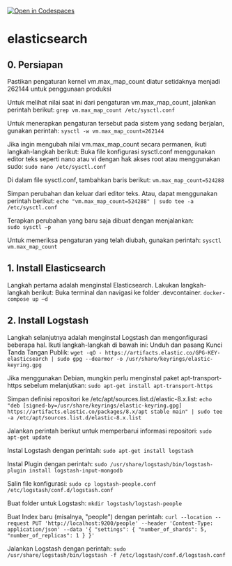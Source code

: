 [![Open in Codespaces](https://classroom.github.com/assets/launch-codespace-7f7980b617ed060a017424585567c406b6ee15c891e84e1186181d67ecf80aa0.svg)](https://classroom.github.com/open-in-codespaces?assignment_repo_id=11558473)
# elasticsearch

## 0. Persiapan
Pastikan pengaturan kernel vm.max_map_count diatur setidaknya menjadi 262144 untuk penggunaan produksi

Untuk melihat nilai saat ini dari pengaturan vm.max_map_count, jalankan perintah berikut:
`grep vm.max_map_count /etc/sysctl.conf`

Untuk menerapkan pengaturan tersebut pada sistem yang sedang berjalan, gunakan perintah:
`sysctl -w vm.max_map_count=262144`

Jika  ingin mengubah nilai vm.max_map_count secara permanen, ikuti langkah-langkah berikut:
Buka file konfigurasi sysctl.conf menggunakan editor teks seperti nano atau vi dengan hak akses root atau menggunakan sudo:
`sudo nano /etc/sysctl.conf`

Di dalam file sysctl.conf, tambahkan baris berikut:
`vm.max_map_count=524288`

Simpan perubahan dan keluar dari editor teks. Atau, dapat menggunakan perintah berikut:
`echo "vm.max_map_count=524288" | sudo tee -a /etc/sysctl.conf`

Terapkan perubahan yang baru saja dibuat dengan menjalankan:	
`sudo sysctl –p`

Untuk memeriksa pengaturan yang telah diubah, gunakan perintah:
`sysctl vm.max_map_count`




## 1. Install Elasticsearch
Langkah pertama adalah menginstal Elasticsearch. Lakukan langkah-langkah berikut:
Buka terminal dan navigasi ke folder .devcontainer.
`docker-compose up –d`

## 2. Install Logstash
Langkah selanjutnya adalah menginstal Logstash dan mengonfigurasi beberapa hal. Ikuti langkah-langkah di bawah ini:
Unduh dan pasang Kunci Tanda Tangan Publik:
`wget -qO - https://artifacts.elastic.co/GPG-KEY-elasticsearch | sudo gpg --dearmor -o /usr/share/keyrings/elastic-keyring.gpg`

Jika menggunakan Debian, mungkin perlu menginstal paket apt-transport-https sebelum melanjutkan:
`sudo apt-get install apt-transport-https`

Simpan definisi repositori ke /etc/apt/sources.list.d/elastic-8.x.list:
`echo "deb [signed-by=/usr/share/keyrings/elastic-keyring.gpg] https://artifacts.elastic.co/packages/8.x/apt stable main" | sudo tee -a /etc/apt/sources.list.d/elastic-8.x.list`

Jalankan perintah berikut untuk memperbarui informasi repositori:
`sudo apt-get update`

Instal Logstash dengan perintah:
`sudo apt-get install logstash`

Instal Plugin dengan perintah:
`sudo /usr/share/logstash/bin/logstash-plugin install logstash-input-mongodb`


Salin file konfigurasi:
`sudo cp logstash-people.conf /etc/logstash/conf.d/logstash.conf`

Buat folder untuk Logstash:
`mkdir logstash/logstash-people`

Buat Index baru (misalnya, "people") dengan perintah:
`curl --location --request PUT 'http://localhost:9200/people' --header 'Content-Type: application/json' --data '{
    "settings": { "number_of_shards": 5, "number_of_replicas": 1 }
}'`

Jalankan Logstash dengan perintah:
`sudo /usr/share/logstash/bin/logstash -f /etc/logstash/conf.d/logstash.conf`



